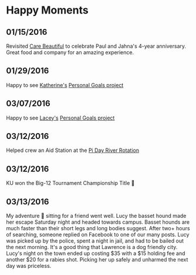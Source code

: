 # Happy Moments

01/15/2016
---
Revisited [Care Beautiful](http://www.cafebeautifullawrence.com/) to celebrate Paul and Jahna's 4-year anniversary. Great food and company for an amazing experience.

01/29/2016
---
Happy to see [Katherine's](https://github.com/KatherineMichel) [Personal Goals project](https://github.com/KatherineMichel/personal-goals)

03/07/2016
---
Happy to see [Lacey's](https://github.com/williln) [Personal Goals project](https://github.com/williln/personal-goals)

03/12/2016
---
Helped crew an Aid Station at the [Pi Day River Rotation](https://trailhawks.com/races/2016/mar/12/pi-day-river-rotation-6/)

03/12/2016
---
KU won the Big-12 Tournament Championship Title :basketball:

03/13/2016
---
My adventure :dog: sitting for a friend went well. Lucy the basset hound made her escape Saturday night and headed towards campus. Basset hounds are much faster than their short legs and long bodies suggest. After two+ hours of searching, someone replied on Facebook to one of our many posts. Lucy was picked up by the police, spent a night in jail, and had to be bailed out the next morning. It's a good thing that Lawrence is a dog friendly city. Lucy's night on the town ended up costing $35 with a $15 holding fee and another $20 for a rabies shot. Picking her up safely and unharmed the next day was priceless. 
